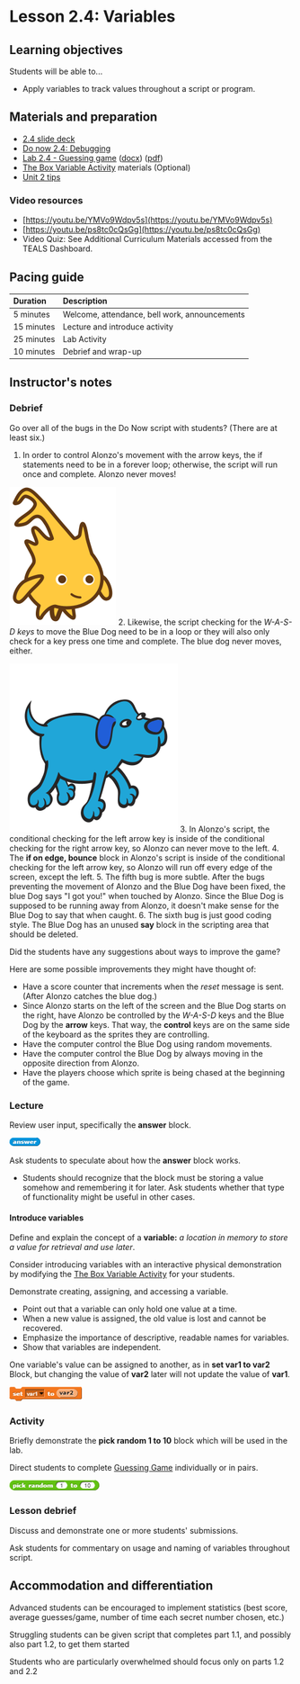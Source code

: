 # Lesson 2.4: Variables

## Learning objectives

Students will be able to...

* Apply variables to track values throughout a script or program.

## Materials and preparation

* [2.4 slide deck](https://github.com/TEALSK12/introduction-to-computer-science/raw/master/slidedecks/TEALS%20SNAP%202.4.pptx)
* [Do now 2.4: Debugging](do_now_24.md)
* [Lab 2.4 - Guessing game](lab_24.md) ([docx](https://github.com/TEALSK12/introduction-to-computer-science/raw/master/Unit%202%20Word/Lab%202.4%20Guessing%20Game.docx)) ([pdf](https://github.com/TEALSK12/introduction-to-computer-science/raw/master/Unit%202%20PDF/Lab%202.4%20Guessing%20Game.pdf))
* [The Box Variable Activity](https://teachinglondoncomputing.org/resources/inspiring-unplugged-classroom-activities/the-box-variable-activity/) materials (Optional)
* [Unit 2 tips](unit_2_tips.md)

### Video resources

* [https://youtu.be/YMVo9Wdpv5s](https://youtu.be/YMVo9Wdpv5s)
* [https://youtu.be/ps8tc0cQsGg](https://youtu.be/ps8tc0cQsGg)
* Video Quiz: See Additional Curriculum Materials accessed from the TEALS Dashboard.

## Pacing guide

| Duration   | Description                                   |
| :---------- | :--------------------------------------------- |
| 5 minutes  | Welcome, attendance, bell work, announcements |
| 15 minutes | Lecture and introduce activity                |
| 25 minutes | Lab Activity                     |
| 10 minutes | Debrief and wrap-up                           |

## Instructor's notes

### Debrief

Go over all of the bugs in the Do Now script with students? (There are at least six.)

1. In order to control Alonzo's movement with the arrow keys, the if statements need to be in a forever loop; otherwise, the script will run once and complete. Alonzo never moves!

  ![Blue dog](images/alonzo.svg)
2. Likewise, the script checking for the _W-A-S-D keys_ to move the Blue Dog need to be in a loop or they will also only check for a key press one time and complete. The blue dog never moves, either.

  ![Blue dog](images/dog2a.svg)
3. In Alonzo's script, the conditional checking for the left arrow key is inside of the conditional checking for the right arrow key, so Alonzo can never move to the left.
4. The **if on edge, bounce** block in Alonzo's script is inside of the conditional checking for the left arrow key, so Alonzo will run off every edge of the screen, except the left.
5. The fifth bug is more subtle. After the bugs preventing the movement of Alonzo and the Blue Dog have been fixed, the blue Dog says "I got you!" when touched by Alonzo. Since the Blue Dog is supposed to be running away from Alonzo, it doesn't make sense for the Blue Dog to say that when caught.
6. The sixth bug is just good coding style. The Blue Dog has an unused **say** block in the scripting area that should be deleted.

Did the students have any suggestions about ways to improve the game?

Here are some possible improvements they might have thought of:

* Have a score counter that increments when the _reset_ message is sent. (After Alonzo catches the blue dog.)
* Since Alonzo starts on the left of the screen and the Blue Dog starts on the right, have Alonzo be controlled by the _W-A-S-D_ keys and the Blue Dog by the **arrow** keys. That way, the **control** keys are on the same side of the keyboard as the sprites they are controlling.
* Have the computer control the Blue Dog using random movements.
* Have the computer control the Blue Dog by always moving in the opposite direction from Alonzo.
* Have the players choose which sprite is being chased at the beginning of the game.

### Lecture

Review user input, specifically the **answer** block.

![Answer Block](images/answer.png)
  
Ask students to speculate about how the **answer** block works.

* Students should recognize that the block must be storing a value somehow and remembering it for later.
Ask students whether that type of functionality might be useful in other cases.

#### Introduce variables

Define and explain the concept of a **variable:** _a location in memory to store a value for retrieval and use later_.

Consider introducing variables with an interactive physical demonstration by modifying the [The Box Variable Activity](https://teachinglondoncomputing.org/resources/inspiring-unplugged-classroom-activities/the-box-variable-activity/) for your students.
  
Demonstrate creating, assigning, and accessing a variable.

* Point out that a variable can only hold one value at a time.
* When a new value is assigned, the old value is lost and cannot be recovered.
* Emphasize the importance of descriptive, readable names for variables.
* Show that variables are independent.

One variable's value can be assigned to another, as in **set var1 to var2** Block, but changing the value of **var2** later will not update the value of **var1**.

![Set Var1 to var2 Block](images/set_var1_to_var2.png)

### Activity

Briefly demonstrate the **pick random 1 to 10** block which will be used in the lab.

Direct students to complete [Guessing Game](lab_24.md) individually or in pairs.

  ![Pick Random 1 to 10 block](images/random.png)

### Lesson debrief

Discuss and demonstrate one or more students' submissions.

Ask students for commentary on usage and naming of variables throughout script.

## Accommodation and differentiation

Advanced students can be encouraged to implement statistics (best score, average guesses/game, number of time each secret number chosen, etc.)

Struggling students can be given script that completes part 1.1, and possibly also part 1.2, to get them started

Students who are particularly overwhelmed should focus only on parts 1.2 and 2.2
